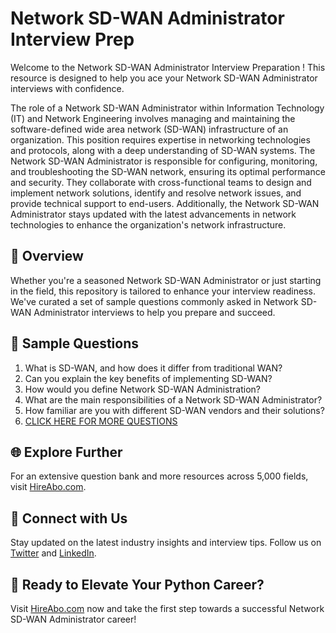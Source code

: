 # Network SD-WAN Administrator Interview Prep

Welcome to the Network SD-WAN Administrator Interview Preparation ! This resource is designed to help you ace your Network SD-WAN Administrator interviews with confidence.

The role of a Network SD-WAN Administrator within Information Technology (IT) and Network Engineering involves managing and maintaining the software-defined wide area network (SD-WAN) infrastructure of an organization. This position requires expertise in networking technologies and protocols, along with a deep understanding of SD-WAN systems. The Network SD-WAN Administrator is responsible for configuring, monitoring, and troubleshooting the SD-WAN network, ensuring its optimal performance and security. They collaborate with cross-functional teams to design and implement network solutions, identify and resolve network issues, and provide technical support to end-users. Additionally, the Network SD-WAN Administrator stays updated with the latest advancements in network technologies to enhance the organization's network infrastructure.

## 🚀 Overview

Whether you're a seasoned Network SD-WAN Administrator or just starting in the field, this repository is tailored to enhance your interview readiness. We've curated a set of sample questions commonly asked in Network SD-WAN Administrator interviews to help you prepare and succeed.

## 📝 Sample Questions

1. What is SD-WAN, and how does it differ from traditional WAN?
2. Can you explain the key benefits of implementing SD-WAN?
3. How would you define Network SD-WAN Administration?
4. What are the main responsibilities of a Network SD-WAN Administrator?
5. How familiar are you with different SD-WAN vendors and their solutions?
6. [CLICK HERE FOR MORE QUESTIONS](https://hireabo.com/job/0_1_49/Network%20SDWAN%20Administrator)

## 🌐 Explore Further

For an extensive question bank and more resources across 5,000 fields, visit [HireAbo.com](https://www.hireabo.com).

## 📱 Connect with Us

Stay updated on the latest industry insights and interview tips. Follow us on [Twitter](https://twitter.com/hireabo) and [LinkedIn](https://www.linkedin.com/in/hire-abo-3609972a8/).

## 🚀 Ready to Elevate Your Python Career?

Visit [HireAbo.com](https://www.hireabo.com) now and take the first step towards a successful Network SD-WAN Administrator career!